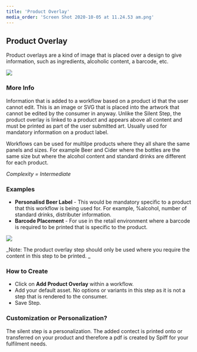 ```yaml
---
title: 'Product Overlay'
media_order: 'Screen Shot 2020-10-05 at 11.24.53 am.png'
---
```


## Product Overlay

Product overlays are a kind of image that is placed over a design to give information, such as ingredients, alcoholic content, a barcode, etc.

![](https://help.spiff.com.au/user/pages/04.Spiff-Concepts/04.step-types/10.product-overlay/Screen%20Shot%202020-10-05%20at%2011.24.53%20am.png)

### More Info

Information that is added to a workflow based on a product id that the user cannot edit. This is an image or SVG that is placed into the artwork that cannot be edited by the consumer in anyway. Unlike the Silent Step, the product overlay is linked to a product and appears above all content and must be printed as part of the user submitted art. Usually used for mandatory information on a product label. 

Workflows can be used for multilpe products where they all share the same panels and sizes. For example Beer and Cider where the bottles are the same size but where the alcohol content and standard drinks are different for each product. 

_Complexity = Intermediate_

### Examples

- **Personalisd Beer Label**  - This would be mandatory specific to a product that this workflow is being used for. For example, %alcohol, number of standard drinks, distributer information.
- **Barcode Placement** - For use in the retail environment where a barcode is required to be printed that is specific to the product. 

![](https://help.spiff.com.au/user/pages/04.Spiff-Concepts/04.step-types/10.product-overlay/Screen%20Shot%202020-10-29%20at%2012.13.53%20pm.png)

_Note: The product overlay step should only be used where you require the content in this step to be printed. _

### How to Create

- Click on **Add Product Overlay** within a workflow. 
- Add your default asset. No options or variants in this step as it is not a step that is rendered to the consumer. 
- Save Step.

### Customization or Personalization?

The silent step is a personalization. The added contect is printed onto or transferred on your product and therefore a pdf is created by Spiff for your fulfilment needs.  